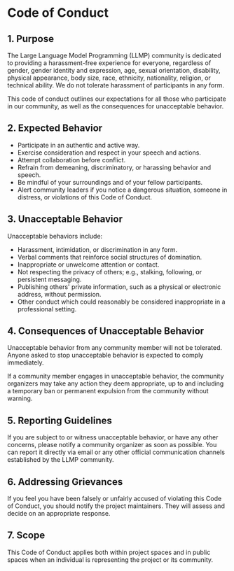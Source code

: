 # Code of Conduct

## 1. Purpose

The Large Language Model Programming (LLMP) community is dedicated to providing a harassment-free experience for
everyone, regardless of gender, gender identity and expression, age, sexual orientation, disability, physical
appearance, body size, race, ethnicity, nationality, religion, or technical ability. We do not tolerate harassment of
participants in any form.

This code of conduct outlines our expectations for all those who participate in our community, as well as the
consequences for unacceptable behavior.

## 2. Expected Behavior

- Participate in an authentic and active way.
- Exercise consideration and respect in your speech and actions.
- Attempt collaboration before conflict.
- Refrain from demeaning, discriminatory, or harassing behavior and speech.
- Be mindful of your surroundings and of your fellow participants.
- Alert community leaders if you notice a dangerous situation, someone in distress, or violations of this Code of
  Conduct.

## 3. Unacceptable Behavior

Unacceptable behaviors include:

- Harassment, intimidation, or discrimination in any form.
- Verbal comments that reinforce social structures of domination.
- Inappropriate or unwelcome attention or contact.
- Not respecting the privacy of others; e.g., stalking, following, or persistent messaging.
- Publishing others' private information, such as a physical or electronic address, without permission.
- Other conduct which could reasonably be considered inappropriate in a professional setting.

## 4. Consequences of Unacceptable Behavior

Unacceptable behavior from any community member will not be tolerated. Anyone asked to stop unacceptable behavior is
expected to comply immediately.

If a community member engages in unacceptable behavior, the community organizers may take any action they deem
appropriate, up to and including a temporary ban or permanent expulsion from the community without warning.

## 5. Reporting Guidelines

If you are subject to or witness unacceptable behavior, or have any other concerns, please notify a community organizer
as soon as possible. You can report it directly via email or any other official communication channels established by
the LLMP community.

## 6. Addressing Grievances

If you feel you have been falsely or unfairly accused of violating this Code of Conduct, you should notify the project
maintainers. They will assess and decide on an appropriate response.

## 7. Scope

This Code of Conduct applies both within project spaces and in public spaces when an individual is representing the
project or its community.
